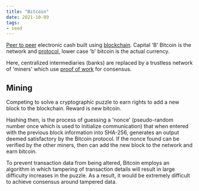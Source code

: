 ```yaml
---
title: "Bitcoin"
date: 2021-10-09
tags:
- seed
---
```


[Peer to peer](thoughts/peer-to-peer.md) electronic cash built using [blockchain](thoughts/blockchain.md). Capital 'B' Bitcoin is the network and [protocol](thoughts/Protocol.md), lower case 'b' bitcoin is the actual currency.

Here, centralized intermediaries (banks) are replaced by a trustless network of 'miners' which use [proof of work](thoughts/proof%20of%20work.md) for consensus.

## Mining
Competing to solve a cryptographic puzzle to earn rights to add a new block to the blockchain. Reward is new bitcoin.

Hashing then, is the process of guessing a 'nonce' (pseudo-random number once which is used to initialize communication) that when entered with the previous block information into SHA-256, generates an output deemed satisfactory by the Bitcoin protocol. If the nonce found can be verified by the other miners, then can add the new block to the network and earn bitcoin.

To prevent transaction data from being altered, Bitcoin employs an algorithm in which tampering of transaction details will result in large difficulty increases in the puzzle. As a result, it would be extremely difficult to achieve consensus around tampered data.